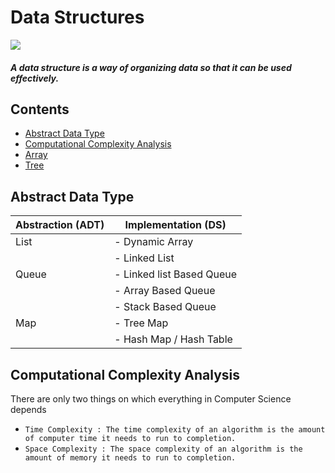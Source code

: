 # Data Structures
![](../images/ds.png)

#### *A data structure is a way of organizing data so that it can be used effectively.*

## Contents

- [Abstract Data Type](https://github.com/ramanaditya/data-structure-and-algorithms/tree/master/DataStructures#abstract-data-type)
- [Computational Complexity Analysis](https://github.com/ramanaditya/data-structure-and-algorithms/tree/master/DataStructures#computational-complexity-analysis)
- [Array](https://github.com/ramanaditya/data-structure-and-algorithms/tree/master/DataStructures/Array)
- [Tree](https://github.com/ramanaditya/data-structure-and-algorithms/tree/master/DataStructures/tree)

## Abstract Data Type


| Abstraction (ADT) | Implementation (DS) |
| --- | --- |
| List | - Dynamic Array |
| | - Linked List |
| Queue | - Linked list Based Queue |
| | - Array Based Queue |
| | - Stack Based Queue |
| Map | - Tree Map |
| | - Hash Map / Hash Table |

## Computational Complexity Analysis
There are only two things on which everything in Computer Science depends
- ```Time Complexity : The time complexity of an algorithm is the amount of computer time it needs to run to completion. ``` 
- ```Space Complexity : The space complexity of an algorithm is the amount of memory it needs to run to completion. ``` 

   
